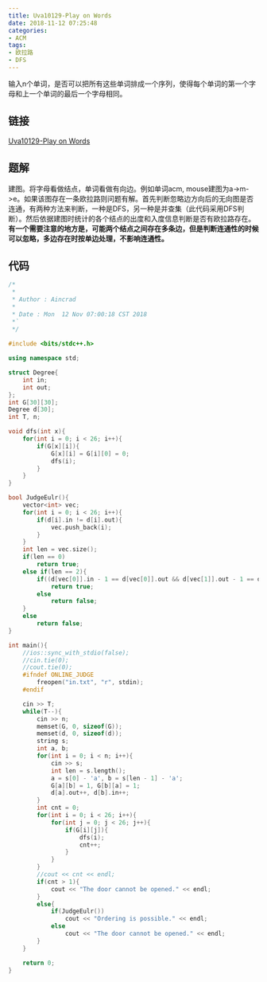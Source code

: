 ```yaml
---
title: Uva10129-Play on Words
date: 2018-11-12 07:25:48
categories:
- ACM
tags:
- 欧拉路
- DFS
---
```

输入n个单词，是否可以把所有这些单词排成一个序列，使得每个单词的第一个字母和上一个单词的最后一个字母相同。

## 链接
[Uva10129-Play on Words](https://vjudge.net/problem/UVA-10129)

## 题解
建图。将字母看做结点，单词看做有向边。例如单词acm, mouse建图为a->m->e。如果该图存在一条欧拉路则问题有解。首先判断忽略边方向后的无向图是否连通，有两种方法来判断，一种是DFS，另一种是并查集（此代码采用DFS判断）。然后依据建图时统计的各个结点的出度和入度信息判断是否有欧拉路存在。
**有一个需要注意的地方是，可能两个结点之间存在多条边，但是判断连通性的时候可以忽略，多边存在时按单边处理，不影响连通性。**

## 代码
```C++
/*
 *
 * Author : Aincrad
 *
 * Date : Mon  12 Nov 07:00:18 CST 2018
 *`
 */
 
#include <bits/stdc++.h>

using namespace std;

struct Degree{
	int in;
	int out;
};
int G[30][30];
Degree d[30];
int T, n;

void dfs(int x){
	for(int i = 0; i < 26; i++){
		if(G[x][i]){
			G[x][i] = G[i][0] = 0;
			dfs(i);
		}
	}
}

bool JudgeEulr(){
	vector<int> vec;
	for(int i = 0; i < 26; i++){
		if(d[i].in != d[i].out){
			vec.push_back(i);
		} 
	}
	int len = vec.size();
	if(len == 0) 
		return true;
	else if(len == 2){
		if((d[vec[0]].in - 1 == d[vec[0]].out && d[vec[1]].out - 1 == d[vec[1]].in) || (d[vec[0]].out - 1 == d[vec[0]].in && d[vec[1]].in - 1 == d[vec[1]].out))
			return true;
		else
			return false;
	}
	else
		return false;
}

int main(){
	//ios::sync_with_stdio(false);
	//cin.tie(0);
	//cout.tie(0);
	#ifndef ONLINE_JUDGE
		freopen("in.txt", "r", stdin);
	#endif

	cin >> T;
	while(T--){
		cin >> n;
		memset(G, 0, sizeof(G));
		memset(d, 0, sizeof(d));
		string s;
		int a, b;
		for(int i = 0; i < n; i++){
			cin >> s;
			int len = s.length();
			a = s[0] - 'a', b = s[len - 1] - 'a';
			G[a][b] = 1, G[b][a] = 1;
			d[a].out++, d[b].in++;
		}
		int cnt = 0;
		for(int i = 0; i < 26; i++){
			for(int j = 0; j < 26; j++){
				if(G[i][j]){
					dfs(i);
					cnt++;
				}
			}
		}
		//cout << cnt << endl;
		if(cnt > 1){
			cout << "The door cannot be opened." << endl;
		}
		else{
			if(JudgeEulr())
				cout << "Ordering is possible." << endl;
			else
				cout << "The door cannot be opened." << endl;
		}
	}

	return 0;
}

```